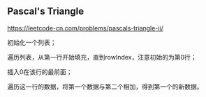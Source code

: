 ## Pascal's Triangle

https://leetcode-cn.com/problems/pascals-triangle-ii/


初始化一个列表；

遍历列表，从第一行开始填充，直到rowIndex，注意初始的为第0行；

插入0在该行的最前面；

遍历这一行的数据，将第一个数据与第二个相加，得到第一个的新数据。


